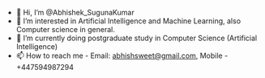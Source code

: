 - 👋 Hi, I’m @Abhishek_SugunaKumar
- 👀 I’m interested in Artificial Intelligence and Machine Learning, also Computer science in general. 
- 🌱 I’m currently doing postgraduate study in Computer Science (Artificial Intelligence)
- 📫 How to reach me - Email: abhishsweet@gmail.com, Mobile - +447594987294

<!---
za18abf/za18abf is a ✨ special ✨ repository because its `README.md` (this file) appears on your GitHub profile.
You can click the Preview link to take a look at your changes.
--->
